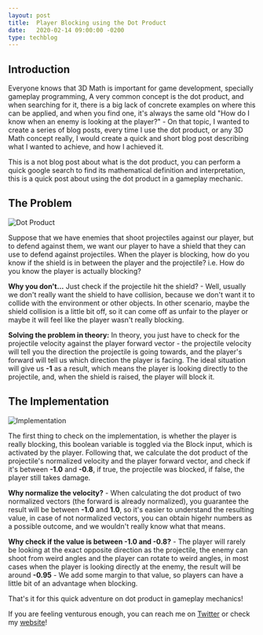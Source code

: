 ```yaml
---
layout: post
title:  Player Blocking using the Dot Product
date:   2020-02-14 09:00:00 -0200
type: techblog
---
```


## Introduction

Everyone knows that 3D Math is important for game development, specially gameplay programming, A very common concept is the dot product, and when searching for it, there is a big lack of concrete examples on where this can be applied, and when you find one, it's always the same old "How do I know when an enemy is looking at the player?" - On that topic, I wanted to create a series of blog posts, every time I use the dot product, or any 3D Math concept really, I would create a quick and short blog post describing what I wanted to achieve, and how I achieved it.

This is a not blog post about what is the dot product, you can perform a quick google search to find its mathematical definition and interpretation, this is a quick post about using the dot product in a gameplay mechanic.

## The Problem

![Dot Product]({{site.baseurl}}/images/techblog/dot_product_yhis.png)

Suppose that we have enemies that shoot projectiles against our player, but to defend against them, we want our player to have a shield that they can use to defend against projectiles. When the player is blocking, how do you know if the shield is in between the player and the projectile? i.e. How do you know the player is actually blocking?

**Why you don't...** Just check if the projectile hit the shield? - Well, usually we don't really want the shield to have collision, because we don't want it to collide with the environment or other objects. In other scenario, maybe the shield collision is a little bit off, so it can come off as unfair to the player or maybe it will feel like the player wasn't really blocking.

**Solving the problem in theory:** In theory, you just have to check for the projectile velocity against the player forward vector - the projectile velocity will tell you the direction the projectile is going towards, and the player's forward will tell us which direction the player is facing. The ideal situation will give us **-1** as a result, which means the player is looking directly to the projectile, and, when the shield is raised, the player will block it.

## The Implementation

![Implementation]({{site.baseurl}}/images/techblog/blueprint_dot_shield.jpg)

The first thing to check on the implementation, is whether the player is really blocking, this boolean variable is toggled via the Block input, which is activated by the player. Following that, we calculate the dot product of the projectile's normalized velocity and the player forward vector, and check if it's between **-1.0** and **-0.8**, if true, the projectile was blocked, if false, the player still takes damage.

**Why normalize the velocity?** - When calculating the dot product of two normalized vectors (the forward is already normalized), you guarantee the result will be between **-1.0** and **1.0**, so it's easier to understand the resulting value, in case of not normalized vectors, you can obtain higehr numbers as a possible outcome, and we wouldn't really know what that means.

**Why check if the value is between -1.0 and -0.8?** - The player will rarely be looking at the exact opposite direction as the projectile, the enemy can shoot from weird angles and the player can rotate to weird angles, in most cases when the player is looking directly at the enemy, the result will be around **-0.95** - We add some margin to that value, so players can have a little bit of an advantage when blocking.

That's it for this quick adventure on dot product in gameplay mechanics!

If you are feeling venturous enough, you can reach me on [Twitter](http://twitter.com/guilhermepo2) or check my [website](http://gueepo.me/)!
